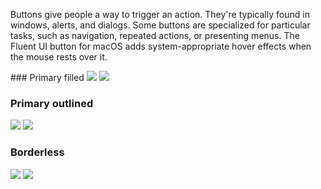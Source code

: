 Buttons give people a way to trigger an action. They're typically found in windows, alerts, and dialogs. Some buttons are specialized for particular tasks, such as navigation, repeated actions, or presenting menus. The Fluent UI button for macOS adds system-appropriate hover effects when the mouse rests over it.

<DisplayToggle onText="Dark" offText="Light" label="Theme Switcher">
### Primary filled

<img className="off" src="https://static2.sharepointonline.com/files/fabric-cdn-prod_20200701.001/fabric-website/images/controls/macos/Button/button_primaryfilled_light.png?text=LightMode" />
<img className="on" src="https://static2.sharepointonline.com/files/fabric-cdn-prod_20200701.001/fabric-website/images/controls/macos/Button/button_primaryfilled_dark.png?text=DarkMode" />

### Primary outlined

<img className="off" src="https://static2.sharepointonline.com/files/fabric-cdn-prod_20200701.001/fabric-website/images/controls/macos/Button/button_primaryoutlined_light.png?text=LightMode" />
<img className="on" src="https://static2.sharepointonline.com/files/fabric-cdn-prod_20200701.001/fabric-website/images/controls/macos/Button/button_primaryoutlined_dark.png?text=DarkMode" />

### Borderless

<img className="off" src="https://static2.sharepointonline.com/files/fabric-cdn-prod_20200701.001/fabric-website/images/controls/macos/Button/button_primaryborderless_light.png?text=LightMode" />
<img className="on" src="https://static2.sharepointonline.com/files/fabric-cdn-prod_20200701.001/fabric-website/images/controls/macos/Button/button_primaryborderless_dark.png?text=DarkMode" />

</DisplayToggle>
